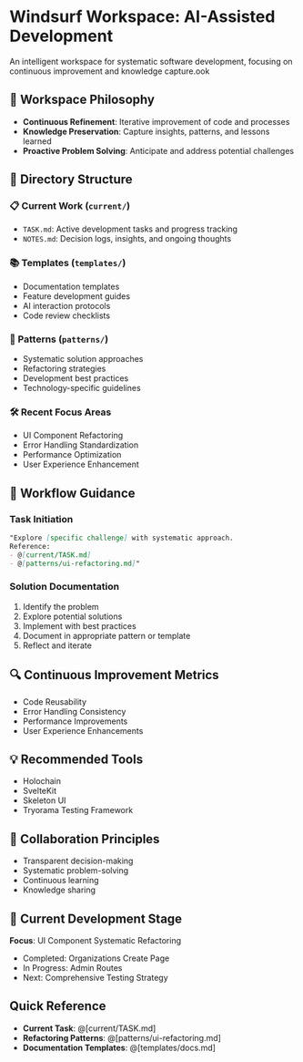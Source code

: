 # Windsurf Workspace: AI-Assisted Development

An intelligent workspace for systematic software development, focusing on continuous improvement and knowledge capture.ook 

## 🚀 Workspace Philosophy
- **Continuous Refinement**: Iterative improvement of code and processes
- **Knowledge Preservation**: Capture insights, patterns, and lessons learned
- **Proactive Problem Solving**: Anticipate and address potential challenges

## 📂 Directory Structure

### 📋 Current Work (`current/`)
- `TASK.md`: Active development tasks and progress tracking
- `NOTES.md`: Decision logs, insights, and ongoing thoughts

### 📚 Templates (`templates/`)
- Documentation templates
- Feature development guides
- AI interaction protocols
- Code review checklists

### 🔄 Patterns (`patterns/`)
- Systematic solution approaches
- Refactoring strategies
- Development best practices
- Technology-specific guidelines

### 🛠 Recent Focus Areas
- UI Component Refactoring
- Error Handling Standardization
- Performance Optimization
- User Experience Enhancement

## 🧭 Workflow Guidance

### Task Initiation
```markdown
"Explore [specific challenge] with systematic approach.
Reference: 
- @[current/TASK.md]
- @[patterns/ui-refactoring.md]"
```

### Solution Documentation
1. Identify the problem
2. Explore potential solutions
3. Implement with best practices
4. Document in appropriate pattern or template
5. Reflect and iterate

## 🔍 Continuous Improvement Metrics
- Code Reusability
- Error Handling Consistency
- Performance Improvements
- User Experience Enhancements

## 💡 Recommended Tools
- Holochain
- SvelteKit
- Skeleton UI
- Tryorama Testing Framework

## 🤝 Collaboration Principles
- Transparent decision-making
- Systematic problem-solving
- Continuous learning
- Knowledge sharing

## 🚧 Current Development Stage
**Focus**: UI Component Systematic Refactoring
- Completed: Organizations Create Page
- In Progress: Admin Routes
- Next: Comprehensive Testing Strategy

## Quick Reference
- **Current Task**: @[current/TASK.md]
- **Refactoring Patterns**: @[patterns/ui-refactoring.md]
- **Documentation Templates**: @[templates/docs.md]
